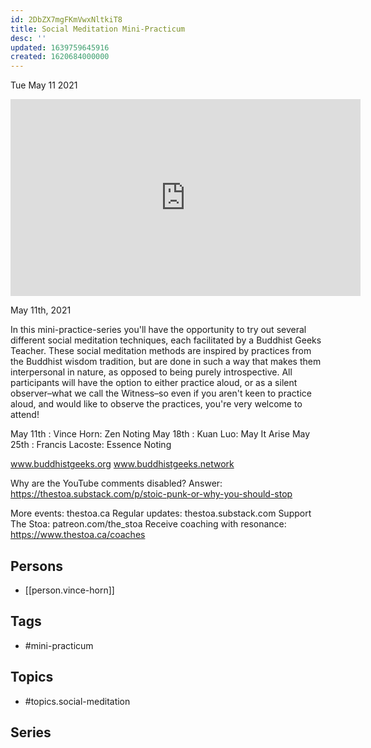 ```yaml
---
id: 2DbZX7mgFKmVwxNltkiT8
title: Social Meditation Mini-Practicum
desc: ''
updated: 1639759645916
created: 1620684000000
---
```





Tue May 11 2021

<iframe width="560" height="315" src="https://www.youtube.com/embed/Eo18ndu1iog" title="Social Meditation Mini-Practicum w/ Vince Horn" frameborder="0" allow="accelerometer; autoplay; clipboard-write; encrypted-media; gyroscope; picture-in-picture" allowfullscreen ></iframe>

May 11th, 2021

In this mini-practice-series you'll have the opportunity to try out several different social meditation techniques, each facilitated by a Buddhist Geeks Teacher.  These social meditation methods are inspired by practices from the Buddhist wisdom tradition, but are done in such a way that makes them interpersonal in nature, as opposed to being purely introspective.  All participants will have the option to either practice aloud, or as a silent observer–what we call the Witness–so even if you aren't keen to practice aloud, and would like to observe the practices, you're very welcome to attend!

May 11th : Vince Horn: Zen Noting
May 18th : Kuan Luo: May It Arise
May 25th : Francis Lacoste: Essence Noting

www.buddhistgeeks.org
www.buddhistgeeks.network

Why are the YouTube comments disabled? Answer: https://thestoa.substack.com/p/stoic-punk-or-why-you-should-stop

More events: thestoa.ca
Regular updates: thestoa.substack.com
Support The Stoa: patreon.com/the_stoa
Receive coaching with resonance: https://www.thestoa.ca/coaches

## Persons

- [[person.vince-horn]]

## Tags

- #mini-practicum

## Topics

- #topics.social-meditation

## Series



